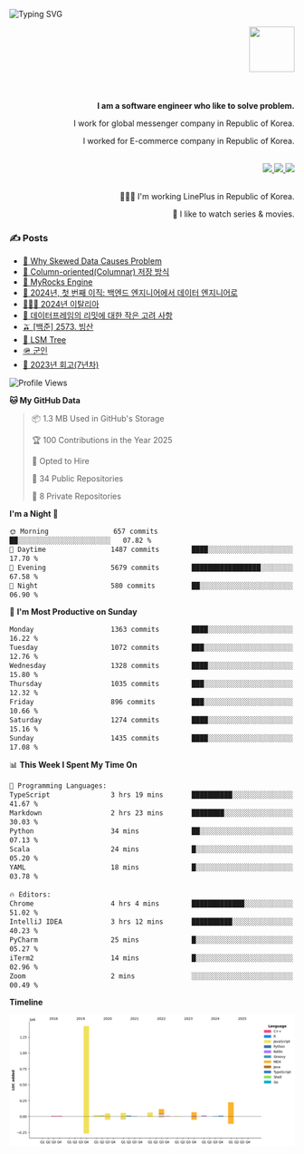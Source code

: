 ![Typing SVG](https://readme-typing-svg.herokuapp.com/?lines=Hello,+I'm+Changkwon+😎&height=150&width=1024&size=40&color=458588&background=282828&center=true&vCenter=true&multiline=false&duration=2000&pause=0)

<div align=right>
  <a href="https://github.com/devxb/gitanimals">
    <img
      src="https://render.gitanimals.org/lines/spearkkk?pet-id=624227435622945015"
      width="80"
      height="80"
    />
  </a>
  <br/>
  <br/>  
  <br/>
  
  **I am a software engineer who like to solve problem.**<br/>

  I work for global messenger company in Republic of Korea.<br/> 
  
  I worked for E-commerce company in Republic of Korea.<br/>
  <br/>

  <a href="https://www.linkedin.com/in/spearkkk/" target="_blank">
    <img src="https://img.shields.io/badge/LinkedIn-305D61.svg?&style=for-the-badge&logo=linkedin&logoColor=ffffff&labelColor=305D61&logoWidth=20"/>
  </a>
  <a href="http://spearkkk.dev/en/resume/" target="_blank">
    <img src="https://img.shields.io/badge/resume-305D61.svg?&style=for-the-badge&logo=ReadtheDocs&logoColor=ffffff&labelColor=305D61&logoWidth=20"/>
  </a>
  <a href="https://spearkkk.dev/" target="_blank">
    <img src="https://img.shields.io/badge/blog-305D61.svg?&style=for-the-badge&logo=ReadtheDocs&logoColor=ffffff&labelColor=305D61&logoWidth=20"/>
  </a>
  
  <br/>
  <br/>
  
  👨🏼‍💻 I'm working LinePlus in Republic of Korea.
  <br/>
  
  🍿 I like to watch series & movies.
  <br/>

</div>
  
<div align=left>
  
  <div>
    
  ### ✍️ Posts
    
  </div>
  
  <!-- BLOGPOSTS:START -->
- [🍐 Why Skewed Data Causes Problem](https://spearkkk.dev/why-skewed-data-causes-problem)
- [🥖 Column-oriented(Columnar) 저장 방식](https://spearkkk.dev/column-oriented)
- [🍓 MyRocks Engine](https://spearkkk.dev/my-rocks_engine)
- [📝 2024년, 첫 번째 이직: 백엔드 엔지니어에서 데이터 엔지니어로](https://spearkkk.dev/2024-first-changing-company-from-backend-to-data-engineer)
- [🧑🏼‍🍳 2024년 이탈리아](https://spearkkk.dev/2024-italy)
- [🍄 데이터프레임의 리밋에 대한 작은 고려 사항](https://spearkkk.dev/dataframe-limit)
- [🫒 [백준] 2573. 빙산](https://spearkkk.dev/%EB%B0%B1%EC%A4%80-2573-%EB%B9%99%EC%82%B0)
- [🌽 LSM Tree](https://spearkkk.dev/lsm-tree)
- [🪖 군인](https://spearkkk.dev/soldier)
- [📝 2023년 회고(7년차)](https://spearkkk.dev/7%EB%85%84%EC%B0%A8-%ED%9A%8C%EA%B3%A0)
<!-- BLOGPOSTS:END -->

  
<!--START_SECTION:waka-->
![Profile Views](http://img.shields.io/badge/Profile%20Views-0-blue)

**🐱 My GitHub Data** 

> 📦 1.3 MB Used in GitHub's Storage 
 > 
> 🏆 100 Contributions in the Year 2025
 > 
> 💼 Opted to Hire
 > 
> 📜 34 Public Repositories 
 > 
> 🔑 8 Private Repositories 
 > 
**I'm a Night 🦉** 

```text
🌞 Morning                657 commits         ██░░░░░░░░░░░░░░░░░░░░░░░   07.82 % 
🌆 Daytime                1487 commits        ████░░░░░░░░░░░░░░░░░░░░░   17.70 % 
🌃 Evening                5679 commits        █████████████████░░░░░░░░   67.58 % 
🌙 Night                  580 commits         ██░░░░░░░░░░░░░░░░░░░░░░░   06.90 % 
```
📅 **I'm Most Productive on Sunday** 

```text
Monday                   1363 commits        ████░░░░░░░░░░░░░░░░░░░░░   16.22 % 
Tuesday                  1072 commits        ███░░░░░░░░░░░░░░░░░░░░░░   12.76 % 
Wednesday                1328 commits        ████░░░░░░░░░░░░░░░░░░░░░   15.80 % 
Thursday                 1035 commits        ███░░░░░░░░░░░░░░░░░░░░░░   12.32 % 
Friday                   896 commits         ███░░░░░░░░░░░░░░░░░░░░░░   10.66 % 
Saturday                 1274 commits        ████░░░░░░░░░░░░░░░░░░░░░   15.16 % 
Sunday                   1435 commits        ████░░░░░░░░░░░░░░░░░░░░░   17.08 % 
```


📊 **This Week I Spent My Time On** 

```text
💬 Programming Languages: 
TypeScript               3 hrs 19 mins       ██████████░░░░░░░░░░░░░░░   41.67 % 
Markdown                 2 hrs 23 mins       ████████░░░░░░░░░░░░░░░░░   30.03 % 
Python                   34 mins             ██░░░░░░░░░░░░░░░░░░░░░░░   07.13 % 
Scala                    24 mins             █░░░░░░░░░░░░░░░░░░░░░░░░   05.20 % 
YAML                     18 mins             █░░░░░░░░░░░░░░░░░░░░░░░░   03.78 % 

🔥 Editors: 
Chrome                   4 hrs 4 mins        █████████████░░░░░░░░░░░░   51.02 % 
IntelliJ IDEA            3 hrs 12 mins       ██████████░░░░░░░░░░░░░░░   40.23 % 
PyCharm                  25 mins             █░░░░░░░░░░░░░░░░░░░░░░░░   05.27 % 
iTerm2                   14 mins             █░░░░░░░░░░░░░░░░░░░░░░░░   02.96 % 
Zoom                     2 mins              ░░░░░░░░░░░░░░░░░░░░░░░░░   00.49 % 
```

**Timeline**

![Lines of Code chart](https://raw.githubusercontent.com/spearkkk/spearkkk/main/assets/bar_graph.png)


<!--END_SECTION:waka-->
</div>

